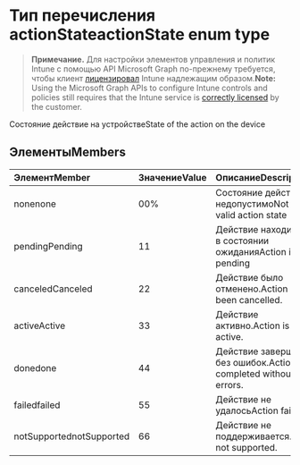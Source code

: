 # <a name="actionstate-enum-type"></a><span data-ttu-id="48803-101">Тип перечисления actionState</span><span class="sxs-lookup"><span data-stu-id="48803-101">actionState enum type</span></span>

> <span data-ttu-id="48803-102">**Примечание.** Для настройки элементов управления и политик Intune с помощью API Microsoft Graph по-прежнему требуется, чтобы клиент [лицензировал](https://go.microsoft.com/fwlink/?linkid=839381) Intune надлежащим образом.</span><span class="sxs-lookup"><span data-stu-id="48803-102">**Note:** Using the Microsoft Graph APIs to configure Intune controls and policies still requires that the Intune service is [correctly licensed](https://go.microsoft.com/fwlink/?linkid=839381) by the customer.</span></span>

<span data-ttu-id="48803-103">Состояние действие на устройстве</span><span class="sxs-lookup"><span data-stu-id="48803-103">State of the action on the device</span></span>
## <a name="members"></a><span data-ttu-id="48803-104">Элементы</span><span class="sxs-lookup"><span data-stu-id="48803-104">Members</span></span>
|<span data-ttu-id="48803-105">Элемент</span><span class="sxs-lookup"><span data-stu-id="48803-105">Member</span></span>|<span data-ttu-id="48803-106">Значение</span><span class="sxs-lookup"><span data-stu-id="48803-106">Value</span></span>|<span data-ttu-id="48803-107">Описание</span><span class="sxs-lookup"><span data-stu-id="48803-107">Description</span></span>|
|:---|:---|:---|
|<span data-ttu-id="48803-108">none</span><span class="sxs-lookup"><span data-stu-id="48803-108">none</span></span>|<span data-ttu-id="48803-109">0</span><span class="sxs-lookup"><span data-stu-id="48803-109">0%</span></span>|<span data-ttu-id="48803-110">Состояние действия недопустимо</span><span class="sxs-lookup"><span data-stu-id="48803-110">Not a valid action state</span></span>|
|<span data-ttu-id="48803-111">pending</span><span class="sxs-lookup"><span data-stu-id="48803-111">Pending</span></span>|<span data-ttu-id="48803-112">1</span><span class="sxs-lookup"><span data-stu-id="48803-112">1</span></span>|<span data-ttu-id="48803-113">Действие находится в состоянии ожидания</span><span class="sxs-lookup"><span data-stu-id="48803-113">Action is pending</span></span>|
|<span data-ttu-id="48803-114">canceled</span><span class="sxs-lookup"><span data-stu-id="48803-114">Canceled</span></span>|<span data-ttu-id="48803-115">2</span><span class="sxs-lookup"><span data-stu-id="48803-115">2</span></span>|<span data-ttu-id="48803-116">Действие было отменено.</span><span class="sxs-lookup"><span data-stu-id="48803-116">Action has been cancelled.</span></span>|
|<span data-ttu-id="48803-117">active</span><span class="sxs-lookup"><span data-stu-id="48803-117">Active</span></span>|<span data-ttu-id="48803-118">3</span><span class="sxs-lookup"><span data-stu-id="48803-118">3</span></span>|<span data-ttu-id="48803-119">Действие активно.</span><span class="sxs-lookup"><span data-stu-id="48803-119">Action is active.</span></span>|
|<span data-ttu-id="48803-120">done</span><span class="sxs-lookup"><span data-stu-id="48803-120">done</span></span>|<span data-ttu-id="48803-121">4</span><span class="sxs-lookup"><span data-stu-id="48803-121">4</span></span>|<span data-ttu-id="48803-122">Действие завершено без ошибок.</span><span class="sxs-lookup"><span data-stu-id="48803-122">Action completed without errors.</span></span>|
|<span data-ttu-id="48803-123">failed</span><span class="sxs-lookup"><span data-stu-id="48803-123">failed</span></span>|<span data-ttu-id="48803-124">5</span><span class="sxs-lookup"><span data-stu-id="48803-124">5</span></span>|<span data-ttu-id="48803-125">Действие не удалось</span><span class="sxs-lookup"><span data-stu-id="48803-125">Action failed</span></span>|
|<span data-ttu-id="48803-126">notSupported</span><span class="sxs-lookup"><span data-stu-id="48803-126">notSupported</span></span>|<span data-ttu-id="48803-127">6</span><span class="sxs-lookup"><span data-stu-id="48803-127">6</span></span>|<span data-ttu-id="48803-128">Действие не поддерживается.</span><span class="sxs-lookup"><span data-stu-id="48803-128"> is not supported.</span></span>|



